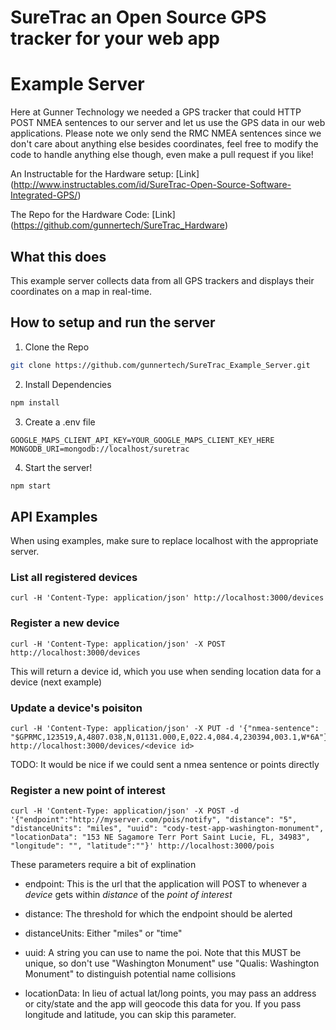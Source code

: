# SureTrac an Open Source GPS tracker for your web app
# Example Server

Here at Gunner Technology we needed a GPS tracker that could HTTP POST NMEA sentences to our server and let us use the GPS data in our web applications. Please note we only send the RMC NMEA sentences since we don't care about anything else besides coordinates, feel free to modify the code to handle anything else though, even make a pull request if you like!

An Instructable for the Hardware setup: [Link] (http://www.instructables.com/id/SureTrac-Open-Source-Software-Integrated-GPS/)

The Repo for the Hardware Code: [Link] (https://github.com/gunnertech/SureTrac_Hardware)

## What this does
This example server collects data from all GPS trackers and displays their coordinates on a map in real-time.

## How to setup and run the server

1. Clone the Repo

  ```bash
  git clone https://github.com/gunnertech/SureTrac_Example_Server.git
  ```
2. Install Dependencies

  ```bash
  npm install
  ```
3. Create a .env file

  ```env
  GOOGLE_MAPS_CLIENT_API_KEY=YOUR_GOOGLE_MAPS_CLIENT_KEY_HERE
  MONGODB_URI=mongodb://localhost/suretrac
  ```
4. Start the server!

  ```bash
  npm start
  ```

## API Examples

When using examples, make sure to replace localhost with the appropriate server.

### List all registered devices
```
curl -H 'Content-Type: application/json' http://localhost:3000/devices
```

### Register a new device
```
curl -H 'Content-Type: application/json' -X POST http://localhost:3000/devices
```

This will return a device id, which you use when sending location data for a device (next example)

### Update a device's poisiton
```
curl -H 'Content-Type: application/json' -X PUT -d '{"nmea-sentence": "$GPRMC,123519,A,4807.038,N,01131.000,E,022.4,084.4,230394,003.1,W*6A"}' http://localhost:3000/devices/<device id>
```

TODO: It would be nice if we could sent a nmea sentence or points directly

### Register a new point of interest

```
curl -H 'Content-Type: application/json' -X POST -d '{"endpoint":"http://myserver.com/pois/notify", "distance": "5", "distanceUnits": "miles", "uuid": "cody-test-app-washington-monument", "locationData": "153 NE Sagamore Terr Port Saint Lucie, FL, 34983", "longitude": "", "latitude":""}' http://localhost:3000/pois
```
These parameters require a bit of explination

* endpoint: This is the url that the application will POST to whenever a *device* gets within *distance* of the *point of interest*

* distance: The threshold for which the endpoint should be alerted

* distanceUnits: Either "miles" or "time"

* uuid: A string you can use to name the poi. Note that this MUST be unique, so don't use "Washington Monument" use "Qualis: Washington Monument" to distinguish potential name collisions

* locationData: In lieu of actual lat/long points, you may pass an address or city/state and the app will geocode this data for you. If you pass longitude and latitude, you can skip this parameter.


